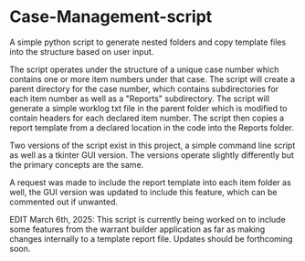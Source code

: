# Case-Management-script
A simple python script to generate nested folders and copy template files into the structure based on user input.

The script operates under the structure of a unique case number which contains one or more item numbers under that case. The script will create a parent directory for the case number, which contains subdirectories for each item number as well as a "Reports" subdirectory. The script will generate a simple worklog txt file in the parent folder which is modified to contain headers for each declared item number. The script then copies a report template from a declared location in the code into the Reports folder.

Two versions of the script exist in this project, a simple command line script as well as a tkinter GUI version. The versions operate slightly differently but the primary concepts are the same.

A request was made to include the report template into each item folder as well, the GUI version was updated to include this feature, which can be commented out if unwanted.

EDIT March 6th, 2025:
This script is currently being worked on to include some features from the warrant builder application as far as making changes internally to a template report file. Updates should be forthcoming soon.
